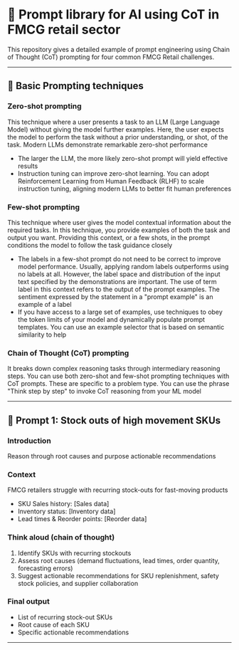 # 🎅 Prompt library for AI using CoT in FMCG retail sector
This repository gives a detailed example of prompt engineering using Chain of Thought (CoT) prompting for four common FMCG Retail challenges.

---

## 🙋 Basic Prompting techniques

### Zero-shot prompting
This technique where a user presents a task to an LLM (Large Language Model) without giving the model further examples. Here, the user expects the model to perform the task without a prior understanding, or shot, of the task. Modern LLMs demonstrate remarkable zero-shot performance
- The larger the LLM, the more likely zero-shot prompt will yield effective results
- Instruction tuning can improve zero-shot learning. You can adopt Reinforcement Learning from Human Feedback (RLHF) to scale instruction tuning, aligning modern LLMs to better fit human preferences

### Few-shot prompting
This technique where user gives the model contextual information about the required tasks. In this technique, you provide examples of both the task and output you want. Providing this context, or a few shots, in the prompt conditions the model to follow the task guidance closely
- The labels in a few-shot prompt do not need to be correct to improve model performance. Usually, applying random labels outperforms using no labels at all. However, the label space and distribution of the input text specified by the demonstrations are important. The use of term label in this context refers to the output of the prompt examples. The sentiment expressed by the statement in a "prompt example" is an example of a label
- If you have access to a large set of examples, use techniques to obey the token limits of your model and dynamically populate prompt templates. You can use an example selector that is based on semantic similarity to help

### Chain of Thought (CoT) prompting
It breaks down complex reasoning tasks through intermediary reasoning steps. You can use both zero-shot and few-shot prompting techniques with CoT prompts. These are specific to a problem type. You can use the phrase "Think step by step" to invoke CoT reasoning from your ML model

---

## 🦸 Prompt 1: Stock outs of high movement SKUs

### Introduction
Reason through root causes and purpose actionable recommendations

### Context
FMCG retailers struggle with recurring stock-outs for fast-moving products
- SKU Sales history: [Sales data]
- Inventory status: [Inventory data]
- Lead times & Reorder points: [Reorder data]

### Think aloud (chain of thought)
1. Identify SKUs with recurring stockouts
2. Assess root causes (demand fluctuations, lead times, order quantity, forecasting errors)
3. Suggest actionable recommendations for SKU replenishment, safety stock policies, and supplier collaboration

### Final output
- List of recurring stock-out SKUs
- Root cause of each SKU
- Specific actionable recommendations

---
